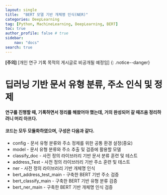 ```yaml
---
layout: single
title:  "BERT 모델 기반 개체명 인식(NER)"
categories: DeepLearning
tag: [Python, MachineLearning, DeepLearning, BERT]
toc: true
author_profile: false # true
sidebar:
    nav: "docs"
search: true
---
```


**[주의]** [개인 연구 기록 목적의 게시글로 비공개될 예정임]
{: .notice--danger}

# 딥러닝 기반 문서 유형 분류, 주소 인식 및 정제

**연구를 진행할 때, 기록하면서 정리를 해왔어야 했는데, 거의 완성되어 갈 때즈음 정리하려니 머리 아프다.**



<div class = "notice--success">
<h4>코드는 모두 모듈화하였으며, 구성은 다음과 같다.</h4>
<ul>
    <li>config - 문서 유형 분류와 주소 정제를 위한 공통 환경 설정(중요)</li>
    <li>model - 문서 유형 분류와 주소 추출 및 검증에 활용할 모델</li>
    <li>classify_doc - 사전 정의 라이브러리 기반 문서 분류 훈련 및 테스트  </li>
    <li>address_Test - 사전 정의 라이브러리 기반 주소 훈련 및 테스트</li>
    <li>ner - 사전 정의 라이브러리 기반 개체명 인식</li>
    <li>bert_address_test_main - 구축한 BERT 기반 주소 검증</li>
    <li>bert_classify_main - 구축한 BERT 기반 유형 분류 검증</li>
    <li>bert_ner_main - 구축한 BERT 기반 개체명 인식 검증</li>
</ul>
</div>

